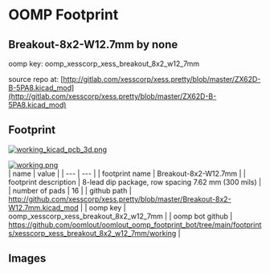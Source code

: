 # OOMP Footprint  
## Breakout-8x2-W12.7mm  by none  
  
oomp key: oomp_xesscorp_xess_breakout_8x2_w12_7mm  
  
source repo at: [http://gitlab.com/xesscorp/xess.pretty/blob/master/ZX62D-B-5PA8.kicad_mod](http://gitlab.com/xesscorp/xess.pretty/blob/master/ZX62D-B-5PA8.kicad_mod)  
## Footprint  
  
[![working_kicad_pcb_3d.png](working_kicad_pcb_3d_600.png)](working_kicad_pcb_3d.png)  
  
[![working.png](working_600.png)](working.png)  
| name | value | 
| --- | --- | 
| footprint name | Breakout-8x2-W12.7mm | 
| footprint description | 8-lead dip package, row spacing 7.62 mm (300 mils) | 
| number of pads | 16 | 
| github path | http://github.com/xesscorp/xess.pretty/blob/master/Breakout-8x2-W12.7mm.kicad_mod | 
| oomp key | oomp_xesscorp_xess_breakout_8x2_w12_7mm | 
| oomp bot github | https://github.com/oomlout/oomlout_oomp_footprint_bot/tree/main/footprints/xesscorp_xess_breakout_8x2_w12_7mm/working | 
## Images  
